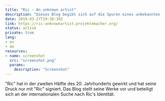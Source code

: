 ```yaml
---
title: "Ric - An unknown artist"
description: "Dieses Blog begibt sich auf die Spuren eines unbekannten Künstlers - Ric"
date: 2019-03-27T19:30:39Z
link: https://ric-unknownartist.projektemacher.org/
status: active
private: true
lang:
- en
- de
resources:
- name: screenshot
  src: "screenshot.png"
  params:
    description: "Screenshot"
---
```

"Ric" hat in der zweiten Hälfte des 20. Jahrhunderts gewirkt und hat seine Druck nur mit "Ric" signiert. Das Blog stellt seine Werke vor und beteiligt sich an der internationalen Suche nach Ric's Identität.
